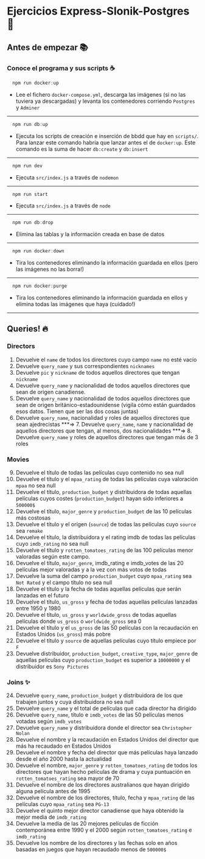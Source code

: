 # Ejercicios Express-Slonik-Postgres 🐘

## Antes de empezar 📚

### Conoce el programa y sus scripts ☕️

```js
  npm run docker:up
```
- Lee el fichero `docker-compose.yml`, descarga las imágenes (si no las tuviera ya descargadas) y levanta los contenedores corriendo `Postgres` y `Adminer`
----------

```js
  npm run db:up
```
- Ejecuta los scripts de creación e inserción de bbdd que hay en `scripts/`. Para lanzar este comando habría que lanzar antes el de `docker:up`. Este comando es la suma de hacer `db:create` y `db:insert`
----------

```js
  npm run dev
```
- Ejecuta `src/index.js` a través de `nodemon`
----------

```js
  npm run start
```
- Ejecuta `src/index.js` a través de `node`
----------

```js
  npm run db:drop
```
- Elimina las tablas y la información creada en base de datos
----------

```js
  npm run docker:down
```
- Tira los contenedores eliminando la información guardada en ellos (pero las imágenes no las borra!)
----------

```js
  npm run docker:purge
```
- Tira los contenedores eliminando la información guardada en ellos y elimina todas las imágenes que haya (cuidado!)
----------

## Queries! 🔥

### Directors

1. Devuelve el `name` de todos los directores cuyo campo `name` no esté vacío
2. Devuelve `query_name` y sus correspondientes `nicknames`
3. Devuelve `pic` y `nickname` de todos aquellos directores que tengan `nickname`
4. Devuelve `query_name` y nacionalidad de todos aquellos directores que sean de origen canadiense.
5. Devuelve `query_name` y nacionalidad de todos aquellos directores que sean de origen británico-estadounidense (vigila cómo están guardados esos datos. Tienen que ser las dos cosas juntas)
6. Devuelve `query_name`, nacionalidad y roles de aquellos directores que sean ajedrecistas
***=> 7. Devuelve `query_name`, `name` y nacionalidad de aquellos directores que tengan, al menos, dos nacionalidades
***=> 8. Devuelve `query_name` y roles de aquellos directores que tengan más de 3 roles

### Movies

9. Devuelve el título de todas las películas cuyo contenido no sea null
10. Devuelve el título y el `mpaa_rating` de todas las películas cuya valoración `mpaa` no sea null
11. Devuelve el título, `production_budget` y distribuidora de todas aquellas películas cuyos costes (`production_budget`) hayan sido inferiores a `500000$`
12. Devuelve el título, `major_genre` y `production_budget` de las 10 películas más costosas
13. Devuelve el título y el orígen (`source`) de todas las películas cuyo `source` sea `remake`
14. Devuelve el título, la distribuidora y el rating imdb de todas las películas cuyo `imdb_rating` no sea null
15. Devuelve el título y `rotten_tomatoes_rating` de las 100 películas menor valoradas según este campo.
16. Devuelve el título, `major_genre`, imdb_rating e imdb_votes de las 20 películas mejor valoradas y a la vez con más votos de todas
17. Devuelve la suma del campo `production_budget` cuyo `mpaa_rating` sea `Not Rated` y el campo título no sea null
18. Devuelve el título y la fecha de todas aquellas películas que serán lanzadas en el futuro
19. Devuelve el título, `us_gross` y fecha de todas aquellas películas lanzadas entre 1950 y 1980
20. Devuelve el título, `us_gross` y `worldwide_gross` de todas aquellas películas donde `us_gross` o `worldwide_gross` sea 0
21. Devuelve el título y el `us_gross` de las 50 películas con la recaudación en Estados Unidos (`us_gross`) más pobre
22. Devuelve el título y `source` de aquellas películas cuyo título empiece por `F`
23. Devuelve distribuidor, `production_budget`, `creative_type`, `major_genre` de aquellas películas cuyo `production_budget` es superior a `10000000` y el distribuidor es `Sony Pictures`

### Joins ✨

24. Devuelve `query_name`, `production_budget` y distribuidora de los que trabajen juntos y cuya distribuidora no sea null
25. Devuelve `query_name` y el total de películas que cada director ha dirigido
26. Devuelve `query_name`, título e `imdb_votes` de las 50 películas menos votadas según `imdb_votes`
27. Devuelve `query_name` y distribuidora donde el director sea `Christopher Nolan`
28. Devuelve el nombre y la recaudación en Estados Unidos del director que más ha recaudado en Estados Unidos
29. Devuelve el nombre y fecha del director que más películas haya lanzado desde el año 2000 hasta la actualidad
30. Devuelve el nombre, `major_genre` y `rotten_tomatoes_rating` de todos los directores que hayan hecho películas de drama y cuya puntuación en `rotten_tomatoes_rating` sea mayor de 70
31. Devuelve el nombre de los directores australianos que hayan dirigido alguna película antes de 1995
32. Devuelve el nombre de los directores, título, fecha y `mpaa_rating` de las películas cuyo `mpaa_rating` sea `PG-13`
33. Devuelve el quinto mejor director canadiense que haya obtenido la mejor media de `imdb_rating`
34. Devuelve la media de las 20 mejores películas de ficción contemporánea entre 1990 y el 2000 según `rotten_tomatoes_rating` e `imdb_rating`
35. Devuelve los nombre de los directores y las fechas solo en años basadas en juegos que hayan recaudado menos de `500000$`
